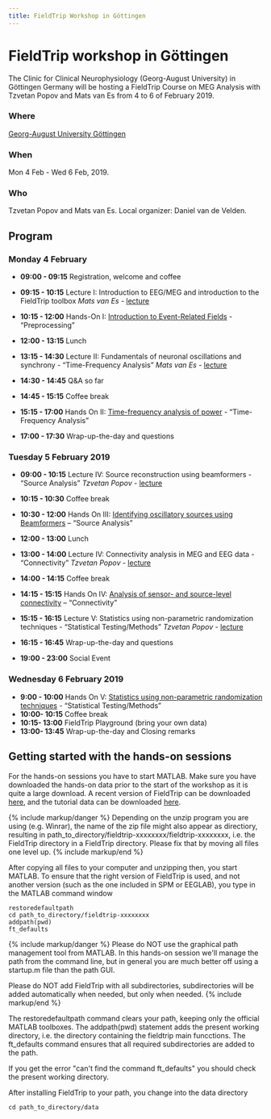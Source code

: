```yaml
---
title: FieldTrip Workshop in Göttingen
---
```


# FieldTrip workshop in Göttingen

The Clinic for Clinical Neurophysiology (Georg-August University) in Göttingen Germany will be hosting a FieldTrip Course on MEG Analysis 
with Tzvetan Popov and Mats van Es from 4 to 6 of February 2019.

### Where

[Georg-August University Göttingen](https://www.uni-goettingen.de/en/1.html)  

### When

Mon 4 Feb - Wed 6 Feb, 2019.

### Who

Tzvetan Popov and Mats van Es.
Local organizer: Daniel van de Velden.

## Program

### Monday 4 February

-   **09:00 - 09:15**   Registration, welcome and coffee
-   **09:15 - 10:15**   Lecture I: Introduction to EEG/MEG and introduction to the FieldTrip toolbox _Mats van Es_ - [lecture](/assets/pdf/workshop/goettingen2019/1_introduction.pdf)  
-   **10:15 - 12:00**   Hands-On I: [Introduction to Event-Related Fields](/tutorial/eventrelatedaveraging) - “Preprocessing”
-   **12:00 - 13:15**   Lunch

-   **13:15 - 14:30**   Lecture II: Fundamentals of neuronal oscillations and synchrony - “Time-Frequency Analysis” _Mats van Es_ - [lecture](/assets/pdf/workshop/goettingen2019/2_frequency_analysis.pdf)
-   **14:30 - 14:45**   Q&A so far
-   **14:45 - 15:15**   Coffee break
-   **15:15 - 17:00**   Hands On II: [Time-frequency analysis of power](/tutorial/timefrequencyanalysis) - “Time-Frequency Analysis”
-   **17:00 - 17:30**   Wrap-up-the-day and questions


### Tuesday  5 February 2019

-   **09:00 - 10:15**    Lecture IV: Source reconstruction using beamformers - “Source Analysis” _Tzvetan Popov_ - [lecture](/assets/pdf/workshop/goettingen2019/3_source_reconstruction.pdf)
-   **10:15 - 10:30**    Coffee break
-   **10:30 - 12:00**    Hands On III: [Identifying oscillatory sources using Beamformers](/tutorial/beamformer) – “Source Analysis” 
-   **12:00 - 13:00**    Lunch

-   **13:00 - 14:00**   Lecture IV: Connectivity analysis in MEG and EEG data - “Connectivity” _Tzvetan Popov_ - [lecture](/assets/pdf/workshop/goettingen2019/4_connectivity_analysis.pdf)
-   **14:00 - 14:15**   Coffee break
-   **14:15 - 15:15**   Hands On IV: [Analysis of sensor- and source-level connectivity](/tutorial/connectivity) – “Connectivity”
-   **15:15 - 16:15**   Lecture V: Statistics using non-parametric randomization techniques - “Statistical Testing/Methods” _Tzvetan Popov_ - [lecture](/assets/pdf/workshop/goettingen2019/5_cluster_statistics.pdf)
-   **16:15 - 16:45**   Wrap-up-the-day and questions
-   **19:00 - 23:00**   Social Event


### Wednesday  6 February 2019

-   **9:00 - 10:00**   Hands On V: [Statistics using non-parametric randomization techniques](/tutorial/cluster_permutation_timelock) - “Statistical Testing/Methods”
-   **10:00- 10:15**   Coffee break
-   **10:15- 13:00**   FieldTrip Playground (bring your own data)
-   **13:00- 13:45**   Wrap-up-the-day and Closing remarks


## Getting started with the hands-on sessions

For the hands-on sessions you have to start MATLAB. Make sure you have downloaded the hands-on data prior to the start of the workshop as it is quite a large download. A recent version of FieldTrip can be downloaded [here](https://depot.uni-konstanz.de/cgi-bin/exchange.pl?g=8qar4m9rlc), and the tutorial data can be downloaded [here](https://depot.uni-konstanz.de/cgi-bin/exchange.pl?g=25qbtdhtpp).

{% include markup/danger %}
Depending on the unzip program you are using (e.g. Winrar), the name of the zip file might also appear as directiory, resulting in path_to_directory/fieldtrip-xxxxxxxx/fieldtrip-xxxxxxxx, i.e. the FieldTrip directory in a FieldTrip directory. Please fix that by moving all files one level up.
{% include markup/end %}

After copying all files to your computer and unzipping then, you start MATLAB. To ensure that the right version of FieldTrip is used, and not another version (such as the one included in SPM or EEGLAB), you type in the MATLAB command window

    restoredefaultpath
    cd path_to_directory/fieldtrip-xxxxxxxx
    addpath(pwd)
    ft_defaults

{% include markup/danger %}
Please do NOT use the graphical path management tool from MATLAB. In this hands-on session we'll manage the path from the command line, but in general you are much better off using a startup.m file than the path GUI.

Please do NOT add FieldTrip with all subdirectories, subdirectories will be added automatically when needed, but only when needed.
{% include markup/end %}

The restoredefaultpath command clears your path, keeping only the
official MATLAB toolboxes. The addpath(pwd) statement adds the
present working directory, i.e. the directory containing the fieldtrip
main funcctions. The ft_defaults command ensures that all required
subdirectories are added to the path.

If you get the error "can't find the command ft_defaults" you should check the present working directory.

After installing FieldTrip to your path, you change into the data directory

    cd path_to_directory/data

